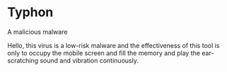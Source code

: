 # Typhon
A malicious malware

Hello, this virus is a low-risk malware and the effectiveness of this tool is only to occupy the mobile screen and fill the memory and play the ear-scratching sound and vibration continuously.
